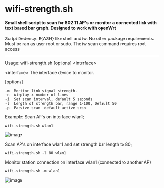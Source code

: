 # wifi-strength.sh
<h4>Small shell script to scan for 802.11 AP's or monitor a connected link with text based bar graph. Designed to work with openWrt</h2>

Script Dedency: B{ASH} like shell and iw. No other package requirements. Must be ran as user root or sudo. The iw scan command requires root access.

---
 
Usage: wifi-strength.sh [options] \<interface\>

\<interface\>  The interface device to monitor. 

[options]

  	-m	Monitor link signal strength.
  	-n	Display x number of lines
  	-i	Set scan interval, default 5 seconds
  	-l	Length of strength bar, range 1-100, Default 50
  	-p	Passive scan, default active scan

Example:
  Scan AP's on interface wlan1;

	wifi-strength.sh wlan1

 ![image](https://github.com/user-attachments/assets/dc398372-ce7b-4853-a795-32efba82aa69)


  Scan AP's on interface wlan1 and set strength bar length to 80;

	wifi-strength.sh -l 80 wlan1

  Monitor station connection on interface wlan1 (connected to another AP)

	wifi-strength.sh -m wlan1

![image](https://github.com/user-attachments/assets/30ed3dd9-882b-42c4-a982-7697a92a84f9)

 

